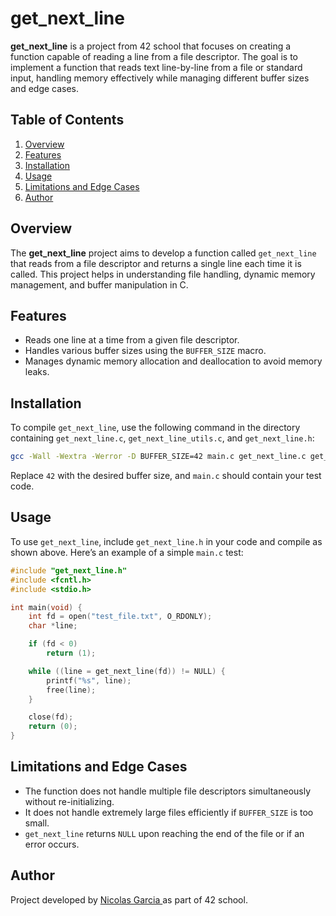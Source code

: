 # get_next_line

**get_next_line** is a project from 42 school that focuses on creating a function capable of reading a line from a file descriptor. The goal is to implement a function that reads text line-by-line from a file or standard input, handling memory effectively while managing different buffer sizes and edge cases.

## Table of Contents
1. [Overview](#overview)
2. [Features](#features)
3. [Installation](#installation)
4. [Usage](#usage)
5. [Limitations and Edge Cases](#limitations-and-edge-cases)
6. [Author](#author)

## Overview

The **get_next_line** project aims to develop a function called `get_next_line` that reads from a file descriptor and returns a single line each time it is called. This project helps in understanding file handling, dynamic memory management, and buffer manipulation in C.

## Features

- Reads one line at a time from a given file descriptor.
- Handles various buffer sizes using the `BUFFER_SIZE` macro.
- Manages dynamic memory allocation and deallocation to avoid memory leaks.

## Installation

To compile `get_next_line`, use the following command in the directory containing `get_next_line.c`, `get_next_line_utils.c`, and `get_next_line.h`:

```bash
gcc -Wall -Wextra -Werror -D BUFFER_SIZE=42 main.c get_next_line.c get_next_line_utils.c -o gnl
```

Replace `42` with the desired buffer size, and `main.c` should contain your test code.

## Usage

To use `get_next_line`, include `get_next_line.h` in your code and compile as shown above. Here’s an example of a simple `main.c` test:

```c
#include "get_next_line.h"
#include <fcntl.h>
#include <stdio.h>

int main(void) {
    int fd = open("test_file.txt", O_RDONLY);
    char *line;

    if (fd < 0)
        return (1);

    while ((line = get_next_line(fd)) != NULL) {
        printf("%s", line);
        free(line);
    }

    close(fd);
    return (0);
}
```

## Limitations and Edge Cases

- The function does not handle multiple file descriptors simultaneously without re-initializing.
- It does not handle extremely large files efficiently if `BUFFER_SIZE` is too small.
- `get_next_line` returns `NULL` upon reaching the end of the file or if an error occurs.

## Author

Project developed by [Nicolas Garcia ](https://github.com/garcia2) as part of 42 school.
